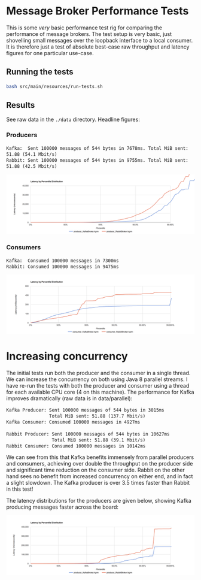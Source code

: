 # Message Broker Performance Tests

This is some *very* basic performance test rig for comparing the performance of
message brokers. The test setup is very basic, just shovelling small messages over
the loopback interface to a local consumer. It is therefore just a test of absolute
best-case raw throughput and latency figures for one particular use-case.

## Running the tests

```bash
bash src/main/resources/run-tests.sh
```

## Results

See raw data in the `./data` directory. Headline figures:

### Producers
```
Kafka:  Sent 100000 messages of 544 bytes in 7678ms. Total MiB sent: 51.88 (54.1 Mbit/s)
Rabbit: Sent 100000 messages of 544 bytes in 9755ms. Total MiB sent: 51.88 (42.5 Mbit/s)
```

![](data/Producer-100000-99.99.png)

### Consumers

```
Kafka:  Consumed 100000 messages in 7300ms
Rabbit: Consumed 100000 messages in 9475ms
```

![](data/Consumer-100000.png)

# Increasing concurrency

The initial tests run both the producer and the consumer in a single thread. We can increase the concurrency on both
using Java 8 parallel streams. I have re-run the tests with both the producer and consumer using a thread for each
available CPU core (4 on this machine). The performance for Kafka improves dramatically (raw data is in data/parallel):

```
Kafka Producer: Sent 100000 messages of 544 bytes in 3015ms
                Total MiB sent: 51.88 (137.7 Mbit/s)
Kafka Consumer: Consumed 100000 messages in 4927ms

Rabbit Producer: Sent 100000 messages of 544 bytes in 10627ms
                 Total MiB sent: 51.88 (39.1 Mbit/s)
Rabbit Consumer: Consumed 100000 messages in 10142ms
```

We can see from this that Kafka benefits immensely from parallel producers and consumers, achieving over double the 
throughput on the producer side and significant time reduction on the consumer side. Rabbit on the other hand sees 
no benefit from increased concurrency on either end, and in fact a slight slowdown. The Kafka producer is over 3.5 
times faster than Rabbit in this test!

The latency distributions for the producers are given below, showing Kafka producing messages faster across the board:

![](data/parallel/Producer-10000.png)
